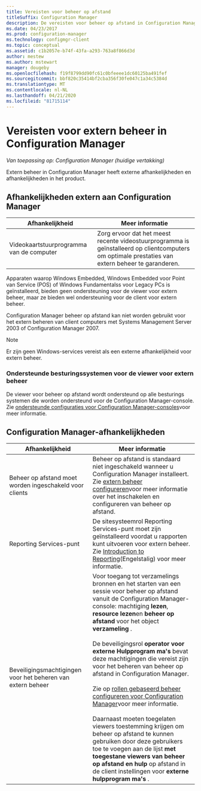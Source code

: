 ```yaml
---
title: Vereisten voor beheer op afstand
titleSuffix: Configuration Manager
description: De vereisten voor beheer op afstand in Configuration Manager ophalen.
ms.date: 04/23/2017
ms.prod: configuration-manager
ms.technology: configmgr-client
ms.topic: conceptual
ms.assetid: c1b2057e-b74f-43fa-a293-763a8f866d3d
author: mestew
ms.author: mstewart
manager: dougeby
ms.openlocfilehash: f19f8799dd90fc61c0bfeeee1dc60125ba491fef
ms.sourcegitcommit: bbf820c35414bf2cba356f30fe047c1a34c5384d
ms.translationtype: MT
ms.contentlocale: nl-NL
ms.lasthandoff: 04/21/2020
ms.locfileid: "81715114"
---
```

# <a name="prerequisites-for-remote-control-in-configuration-manager"></a>Vereisten voor extern beheer in Configuration Manager

*Van toepassing op: Configuration Manager (huidige vertakking)*

Extern beheer in Configuration Manager heeft externe afhankelijkheden en afhankelijkheden in het product.  

## <a name="dependencies-external-to-configuration-manager"></a>Afhankelijkheden extern aan Configuration Manager  

|Afhankelijkheid|Meer informatie|  
|----------------|----------------------|  
|Videokaartstuurprogramma van de computer|Zorg ervoor dat het meest recente videostuurprogramma is geïnstalleerd op clientcomputers om optimale prestaties van extern beheer te garanderen.|  

 Apparaten waarop Windows Embedded, Windows Embedded voor Point van Service (POS) of Windows Fundamentalss voor Legacy PCs is geïnstalleerd, bieden geen ondersteuning voor de viewer voor extern beheer, maar ze bieden wel ondersteuning voor de client voor extern beheer.  

 Configuration Manager beheer op afstand kan niet worden gebruikt voor het extern beheren van client computers met Systems Management Server 2003 of Configuration Manager 2007.  

> [!NOTE]  
>  Er zijn geen Windows-services vereist als een externe afhankelijkheid voor extern beheer.  

### <a name="supported-operating-systems-for-the-remote-control-viewer"></a>Ondersteunde besturingssystemen voor de viewer voor extern beheer  
De viewer voor beheer op afstand wordt ondersteund op alle besturings systemen die worden ondersteund voor de Configuration Manager-console. Zie [ondersteunde configuraties voor Configuration Manager-consoles](../../../../core/plan-design/configs/supported-operating-systems-consoles.md)voor meer informatie.   

## <a name="configuration-manager-dependencies"></a>Configuration Manager-afhankelijkheden  

|Afhankelijkheid|Meer informatie|  
|----------------|----------------------|  
|Beheer op afstand moet worden ingeschakeld voor clients|Beheer op afstand is standaard niet ingeschakeld wanneer u Configuration Manager installeert. Zie [extern beheer configureren](../../../../core/clients/manage/remote-control/configuring-remote-control.md)voor meer informatie over het inschakelen en configureren van beheer op afstand.|  
|Reporting Services-punt|De sitesysteemrol Reporting Services-punt moet zijn geïnstalleerd voordat u rapporten kunt uitvoeren voor extern beheer. Zie [Introduction to Reporting](../../../servers/manage/introduction-to-reporting.md)(Engelstalig) voor meer informatie.|  
|Beveiligingsmachtigingen voor het beheren van extern beheer|Voor toegang tot verzamelings bronnen en het starten van een sessie voor beheer op afstand vanuit de Configuration Manager-console: machtiging **lezen**, **resource lezen**en **beheer op afstand** voor het object **verzameling** .<br /><br /> De beveiligingsrol **operator voor externe Hulpprogram ma's** bevat deze machtigingen die vereist zijn voor het beheren van beheer op afstand in Configuration Manager.<br /><br /> Zie op [rollen gebaseerd beheer configureren voor Configuration Manager](../../../../core/servers/deploy/configure/configure-role-based-administration.md)voor meer informatie.<br /><br /> Daarnaast moeten toegelaten viewers toestemming krijgen om beheer op afstand te kunnen gebruiken door deze gebruikers toe te voegen aan de lijst **met toegestane viewers van beheer op afstand en hulp** op afstand in de client instellingen voor **externe hulpprogram ma's** .
